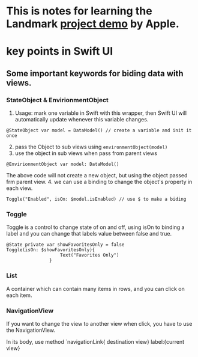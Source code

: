 # This is notes for learning the **Landmark** [project demo](https://developer.apple.com/tutorials/SwiftUI) by Apple.

# key points in Swift UI
## Some important keywords for biding data with views.
### StateObject & EnvirionmentObject
1. Usage: mark one variable in Swift with this wrapper, then Swift UI will automatically update whenever this variable changes.
```
@StateObject var model = DataModel() // create a variable and init it once
```
2. pass the Object to sub views using `environmentObject(model)`
3. use the object in sub views when pass from parent views
```
@EnvirionmentObject var model: DataModel()
```
The above code will not create a new object, but using the object passed frm parent view.
4. we can use a binding to change the object's property in each view.
```
Toggle("Enabled", isOn: $model.isEnabled) // use $ to make a biding
```
### Toggle
Toggle is a control to change state of on and off, using isOn to binding a label and you can change that labels value between false and true.
```
@State private var showFavoritesOnly = false
Toggle(isOn: $showFavoritesOnly){
                    Text("Favorites Only")
                }
```
### List
A container which can contain many items in rows, and you can click on each item.
### NavigationView
If you want to change the view to another view when click, you have to use the NavigationView.

In its body, use method `navigationLink{ destination view} label:{current view}

